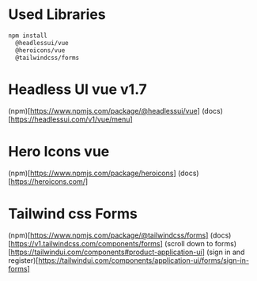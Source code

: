 # Used Libraries
```bash
npm install 
  @headlessui/vue
  @heroicons/vue
  @tailwindcss/forms
```

# Headless UI vue v1.7
(npm)[https://www.npmjs.com/package/@headlessui/vue]
(docs)[https://headlessui.com/v1/vue/menu]

# Hero Icons vue
(npm)[https://www.npmjs.com/package/heroicons]
(docs)[https://heroicons.com/]

# Tailwind css Forms
(npm)[https://www.npmjs.com/package/@tailwindcss/forms]
(docs)[https://v1.tailwindcss.com/components/forms]
(scroll down to forms)[https://tailwindui.com/components#product-application-ui]
(sign in and register)[https://tailwindui.com/components/application-ui/forms/sign-in-forms]


